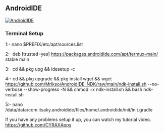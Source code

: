 ## AndroidIDE

[![AndroidIDE](https://img.shields.io/badge/Download-Letest_Release-blue?style=for-the-badge)](https://github.com/CYRAXApps/AndroidIDE/releases/tag/AndroidIDE)

### Terminal Setup
1:- nano $PREFIX/etc/apt/sources.list


2:- deb [trusted=yes] https://packages.androidide.com/apt/termux-main/ stable main


3:- cd && pkg upg && idesetup -c


4:- cd && pkg upgrade && pkg install wget && wget https://github.com/MrIkso/AndroidIDE-NDK/raw/main/ndk-install.sh --no-verbose --show-progress -N && chmod +x ndk-install.sh && bash ndk-install.sh


5:- nano /data/data/com.itsaky.androidide/files/home/.androidide/init/init.gradle


If you have any problems setup it up, you can watch my tutorial video.
https://github.com/CYRAXApps

